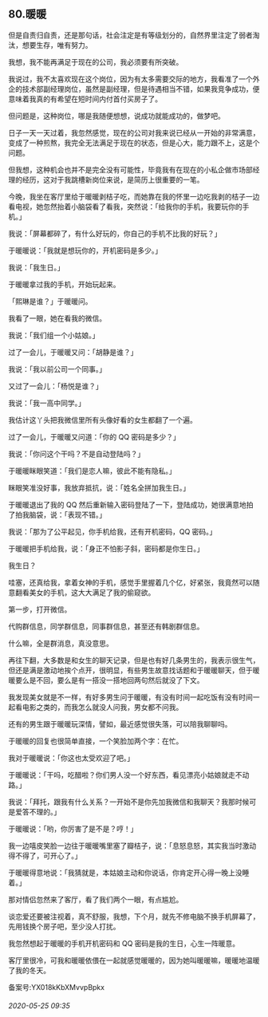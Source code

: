 ## 80.暖暖
但是自责归自责，还是那句话，社会注定是有等级划分的，自然界里注定了弱者淘汰，想要生存，唯有努力。


我想，我不能再满足于现在的公司，我必须要有所突破。


我说过，我不太喜欢现在这个岗位，因为有太多需要交际的地方，我看准了一个外企的技术部副经理岗位，虽然是副经理，但是待遇相当不错，如果我竞争成功，便意味着我真的有希望在短时间内付首付买房子了。


但问题是，这种岗位，哪是我随便想想，说成功就能成功的，做梦吧。


日子一天一天过着，我忽然感觉，现在的公司对我来说已经从一开始的非常满意，变成了一种煎熬，我完全无法满足于现在的状态，但是心大，能力跟不上，这是个问题。


但我想，这种机会也并不是完全没有可能性，毕竟我有在现在的小私企做市场部经理的经历，这对于我跳槽新岗位来说，是简历上很重要的一笔。


今晚，我坐在客厅里给于暖暖剥桔子吃，而她靠在我的怀里一边吃我剥的桔子一边看电视，她忽然抬着小脑袋看了看我，突然说：「给我你的手机，我要玩你的手机。」


我说：「屏幕都碎了，有什么好玩的，你自己的手机不比我的好玩？」


于暖暖说：「我就是想玩你的，开机密码是多少。」


我说：「我生日。」


于暖暖拿过我的手机，开始玩起来。


「熙琳是谁？」于暖暖问。


我看了一眼，她在看我的微信。


我说：「我们组一个小姑娘。」


过了一会儿，于暖暖又问：「胡静是谁？」


我说：「我以前公司一个同事。」


又过了一会儿：「杨悦是谁？」


我说：「我一高中同学。」


我估计这丫头把我微信里所有头像好看的女生都翻了一个遍。


过了一会儿，于暖暖又问道：「你的 QQ 密码是多少？」


我说：「你问这个干吗？不是自动登陆吗？」


于暖暖眯眼笑道：「我们是恋人嘛，彼此不能有隐私。」


眯眼笑准没好事，我放弃抵抗，说：「姓名全拼加我生日。」


于暖暖退出了我的 QQ 然后重新输入密码登陆了一下，登陆成功，她很满意地拍了拍我脑袋，说：「表现不错。」


我说：「那为了公平起见，你手机给我，还有开机密码，QQ 密码。」


于暖暖把手机给我，说：「身正不怕影子斜，密码都是你生日。」


我生日？


哇塞，还真给我，拿着女神的手机，感觉手里握着几个亿，好紧张，我竟然可以随意翻看美女的手机，这大大满足了我的偷窥欲。


第一步，打开微信。


代购群信息，同学群信息，同事群信息，甚至还有韩剧群信息。


什么嘛，全是群消息，真没意思。


再往下翻，大多数是和女生的聊天记录，但是也有好几条男生的，我表示很生气，但还是满是激动地挨个点开，很明显，有些男生故意找话题和于暖暖聊天，但于暖暖要么是不回，要么是有一搭没一搭地回两句然后就没了下文。


我发现美女就是不一样，有好多男生问于暖暖，有没有时间一起吃饭有没有时间一起看电影之类的，而我怎么就没人问我，男女都不问我。


还有的男生跟于暖暖玩深情，譬如，最近感觉很失落，可以陪我聊聊吗。


于暖暖的回复也很简单直接，一个笑脸加两个字：在忙。


我对于暖暖说：「你这也太受欢迎了吧。」


于暖暖说：「干吗，吃醋啦？你们男人没一个好东西，看见漂亮小姑娘就走不动路。」


我说：「拜托，跟我有什么关系？一开始不是你先加我微信和我聊天？我那时候可是爱答不理的。」


于暖暖说：「哟，你厉害了是不是？哼！」


我一边嘻皮笑脸一边往于暖暖嘴里塞了瓣桔子，说：「息怒息怒，其实我当时激动得不得了，可开心了。」


于暖暖得意地说：「我猜就是，本姑娘主动和你说话，你肯定开心得一晚上没睡着。」


那对情侣忽然来了客厅，看了我们两个一眼，有点尴尬。


谈恋爱还要被注视着，真不舒服，我想，下个月，就先不修电脑不换手机屏幕了，先用钱换个房子吧，至少没人打扰。


我忽然想起于暖暖的手机开机密码和 QQ 密码是我的生日，心生一阵暖意。


客厅里很冷，可我和暖暖依偎在一起就感觉暖暖的，因为她叫暖暖嘛，暖暖地温暖了我的冬天。


备案号:YX018kKbXMvvpBpkx


###### 2020-05-25 09:35
